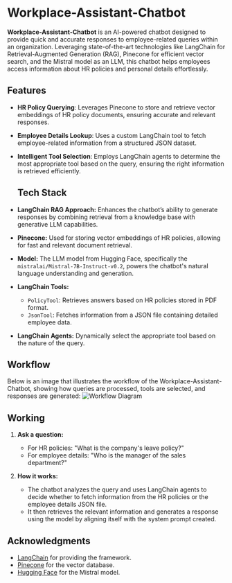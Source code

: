 # Workplace-Assistant-Chatbot
**Workplace-Assistant-Chatbot** is an AI-powered chatbot designed to provide quick and accurate responses to employee-related queries within an organization. Leveraging state-of-the-art technologies like LangChain for Retrieval-Augmented Generation (RAG), Pinecone for efficient vector search, and the Mistral model as an LLM, this chatbot helps employees access information about HR policies and personal details effortlessly.

## Features
- **HR Policy Querying**: Leverages Pinecone to store and retrieve vector embeddings of HR policy documents, ensuring accurate and relevant responses.
- **Employee Details Lookup**: Uses a custom LangChain tool to fetch employee-related information from a structured JSON dataset.
- **Intelligent Tool Selection**: Employs LangChain agents to determine the most appropriate tool based on the query, ensuring the right information is retrieved efficiently.

  ## Tech Stack
- **LangChain RAG Approach:** Enhances the chatbot’s ability to generate responses by combining retrieval from a knowledge base with generative LLM capabilities.
- **Pinecone:** Used for storing vector embeddings of HR policies, allowing for fast and relevant document retrieval.
- **Model:** The LLM model from Hugging Face, specifically the `mistralai/Mistral-7B-Instruct-v0.2`, powers the chatbot's natural language understanding and generation.
- **LangChain Tools:** 
  - `PolicyTool`: Retrieves answers based on HR policies stored in PDF format.
  - `JsonTool`: Fetches information from a JSON file containing detailed employee data.
- **LangChain Agents:** Dynamically select the appropriate tool based on the nature of the query.

## Workflow
Below is an image that illustrates the workflow of the Workplace-Assistant-Chatbot, showing how queries are processed, tools are selected, and responses are generated:
![Workflow Diagram](path/to/your/image.png)


## Working
1. **Ask a question:** 
    - For HR policies: "What is the company's leave policy?"
    - For employee details: "Who is the manager of the sales department?"

2. **How it works:**
    - The chatbot analyzes the query and uses LangChain agents to decide whether to fetch information from the HR policies or the employee details JSON file.
    - It then retrieves the relevant information and generates a response using the model by aligning itself with the system prompt created.

## Acknowledgments
- [LangChain](https://github.com/hwchase17/langchain) for providing the framework.
- [Pinecone](https://www.pinecone.io/) for the vector database.
- [Hugging Face](https://huggingface.co/) for the Mistral model.
